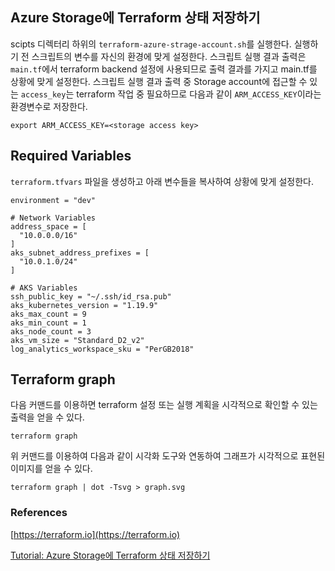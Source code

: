 ## Azure Storage에 Terraform 상태 저장하기

scipts 디렉터리 하위의 `terraform-azure-strage-account.sh`를 실행한다.
실행하기 전 스크립트의 변수를 자신의 환경에 맞게 설정한다.
스크립트 실행 결과 출력은 `main.tf`에서 terraform backend 설정에 사용되므로 출력 결과를 가지고 main.tf를 상황에 맞게 설정한다.
스크립트 실행 결과 출력 중 Storage account에 접근할 수 있는 `access_key`는 terraform 작업 중 필요하므로 다음과 같이 `ARM_ACCESS_KEY`이라는 환경변수로 저장한다.

```shell
export ARM_ACCESS_KEY=<storage access key>
```

## Required Variables

`terraform.tfvars` 파일을 생성하고 아래 변수들을 복사하여 상황에 맞게 설정한다.

```shell
environment = "dev"

# Network Variables
address_space = [
  "10.0.0.0/16"
]
aks_subnet_address_prefixes = [
  "10.0.1.0/24"
]

# AKS Variables
ssh_public_key = "~/.ssh/id_rsa.pub"
aks_kubernetes_version = "1.19.9"
aks_max_count = 9
aks_min_count = 1
aks_node_count = 3
aks_vm_size = "Standard_D2_v2"
log_analytics_workspace_sku = "PerGB2018"
```

## Terraform graph

다음 커맨드를 이용하면 terraform 설정 또는 실행 계획을 시각적으로 확인할 수 있는 출력을 얻을 수 있다.

```shell
terraform graph
```

위 커맨드를 이용하여 다음과 같이 시각화 도구와 연동하여 그래프가 시각적으로 표현된 이미지를 얻을 수 있다.

```shell
terraform graph | dot -Tsvg > graph.svg
```

### References

[https://terraform.io](https://terraform.io)

[Tutorial: Azure Storage에 Terraform 상태 저장하기](https://docs.microsoft.com/en-us/azure/developer/terraform/store-state-in-azure-storage)